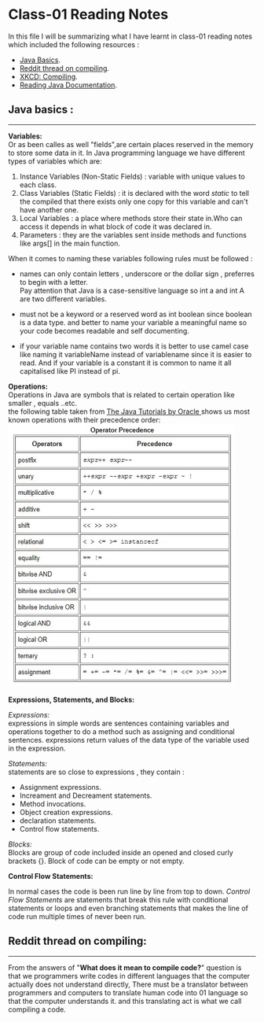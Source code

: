 # Class-01 Reading Notes 

In this file I will be summarizing what I have learnt in class-01 reading notes which included the following resources : 
- [Java Basics](https://docs.oracle.com/javase/tutorial/java/nutsandbolts/index.html).
- [Reddit thread on compiling]().
- [XKCD: Compiling]().
- [Reading Java Documentation]().

## Java basics :
*** 
**Variables:**  
Or as been calles as well "fields",are certain places reserved in the memory to store some data in it. In Java programming language we have different types of variables which are: 
1. Instance Variables (Non-Static Fields) : variable with unique values to each class. 
2. Class Variables (Static Fields) : it is declared with the word *static* to tell the compiled that there exists only one copy for this variable and can't have another one.
3. Local Variables : a place where methods store their state in.Who can access it depends in what block of code it was declared in.
4. Parameters : they are the variables sent inside methods and functions like args[] in the main function.

When it comes to naming these variables following rules must be followed : 
- names can only contain letters , underscore or the dollar sign , preferres to begin with a letter.  
Pay attention that Java is a case-sensitive language so int a and int A are two different variables. 

- must not be a keyword or a reserved word as int boolean since boolean is a data type. and better to name your variable a meaningful name so your code becomes readable and  self documenting. 

- if your variable name contains two words it is better to use camel case like naming it variableName instead of variablename since it is easier to read.
And if your variable is a constant it is common to name it all capitalised like PI instead of pi. 

**Operations:**  
Operations in Java are symbols that is related to certain operation like smaller , equals ..etc.  
the following table taken from [The Java Tutorials by Oracle ](https://docs.oracle.com/javase/tutorial/java/nutsandbolts/operators.html)shows us most known operations with their precedence order:  
![Java most known operations](./Assests/SharedScreenshot.jpg)  

**Expressions, Statements, and Blocks:**  

*Expressions:*   
expressions in simple words are sentences containing variables and operations together to do a method  such as assigning  and conditional sentences.
expressions return values of the data type of the variable used in the expression.  

*Statements:*  
statements are so close to expressions , they contain :
- Assignment expressions.
- Increament and Decreament statements.
- Method invocations.
- Object creation expressions. 
- declaration statements.
- Control flow statements.

*Blocks:*   
Blocks are group of code included inside an opened and closed curly brackets {}. 
Block of code can be empty or not empty. 

**Control Flow Statements:**

In normal cases the code is been run line by line from top to down. *Control Flow Statements* are statements that break this rule with conditional statements or loops and even branching statements that makes the line of code run multiple times of never been run.


## Reddit thread on compiling:
***
From the answers of "**What does it mean to compile code?**" question is that we programmers write codes in different languages that the computer actually does not understand directly, There must be a translator between programmers and computers to translate human code into 01 language so that the computer understands it. and this translating act is what we call compiling a code. 


